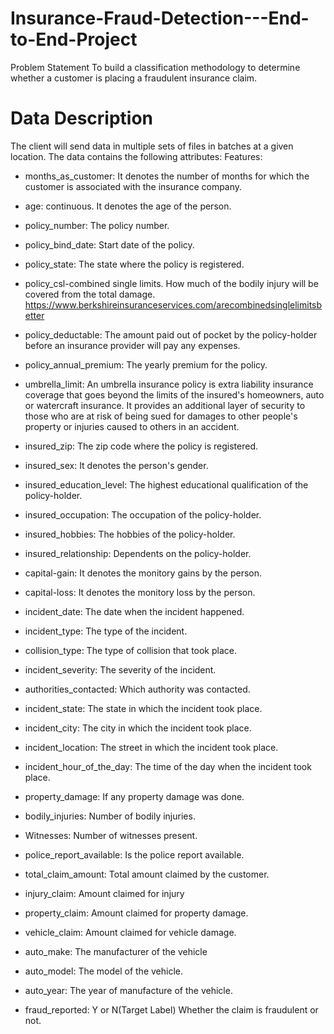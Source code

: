 # Insurance-Fraud-Detection---End-to-End-Project
Problem Statement
To build a classification methodology to determine whether a customer is placing a fraudulent insurance claim.

# Data Description
The client will send data in multiple sets of files in batches at a given location. 
The data contains the following attributes:
Features:
- months_as_customer: It denotes the number of months for which the customer is associated with the insurance company.
- age: continuous. It denotes the age of the person.
- policy_number: The policy number.
- policy_bind_date: Start date of the policy.
- policy_state: The state where the policy is registered.
- policy_csl-combined single limits. How much of the bodily injury will be covered from the total damage.
https://www.berkshireinsuranceservices.com/arecombinedsinglelimitsbetter  
- policy_deductable: The amount paid out of pocket by the policy-holder before an insurance provider will pay any expenses.
- policy_annual_premium: The yearly premium for the policy.
- umbrella_limit: An umbrella insurance policy is extra liability insurance coverage that goes beyond the limits of the insured's homeowners, auto or watercraft insurance. It provides an additional layer of security to those who are at risk of being sued for damages to other people's property or injuries caused to others in an accident.
- insured_zip: The zip code where the policy is registered.
- insured_sex: It denotes the person's gender.
- insured_education_level: The highest educational qualification of the policy-holder.
- insured_occupation: The occupation of the policy-holder.
- insured_hobbies: The hobbies of the policy-holder.
- insured_relationship: Dependents on the policy-holder.
- capital-gain: It denotes the monitory gains by the person.
- capital-loss: It denotes the monitory loss by the person.
- incident_date: The date when the incident happened.
- incident_type: The type of the incident.
- collision_type: The type of collision that took place.
- incident_severity: The severity of the incident.
- authorities_contacted: Which authority was contacted.
- incident_state: The state in which the incident took place.
- incident_city: The city in which the incident took place. 
- incident_location: The street in which the incident took place.
- incident_hour_of_the_day: The time of the day when the incident took place.
- property_damage: If any property damage was done.
- bodily_injuries: Number of bodily injuries.
- Witnesses: Number of witnesses present.
- police_report_available: Is the police report available.
- total_claim_amount: Total amount claimed by the customer.
- injury_claim: Amount claimed for injury
- property_claim: Amount claimed for property damage.
- vehicle_claim: Amount claimed for vehicle damage.
- auto_make: The manufacturer of the vehicle
- auto_model: The model of the vehicle. 
- auto_year: The year of manufacture of the vehicle. 

- fraud_reported:  Y or N(Target Label)
Whether the claim is fraudulent or not.



